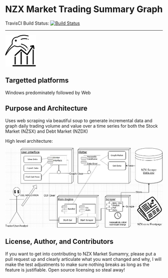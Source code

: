 # NZX Market Trading Summary Graph
TravisCI Build Status: [![Build Status](https://travis-ci.com/TheBigStonk/NZX-Market-Trading-Summary-Graph.svg?branch=master)](https://travis-ci.com/TheBigStonk/NZX-Market-Trading-Summary-Graph)

---------------------------
![alt text](Logo.png "Logo")

## Targetted platforms
Windows predominately followed by Web

## Purpose and Architecture
Uses web scraping via beautiful soup to generate incremental data and graph daily trading volume and value over a time series for both the Stock Market (NZSX) and Debt Market (NZDX)

High level architecture: 

![alt text](NZX_Market_Scraper.jpg "Diagram architecture of application")

## License, Author, and Contributors
If you want to get into contributing to NZX Market Sumamry, please put a pull request up and clearly articulate what you want changed and why, I will make the test adjustments to make sure nothing breaks as long as the feature is justifiable. Open source licensing so steal away!
